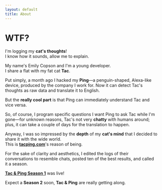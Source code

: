 ```yaml
---
layout: default
title: About
---
```

# WTF?

I'm logging my **cat's thoughts**!<br>
I know how it sounds, allow me to explain.

My name's Emily Copson and I'm a young developer.<br>
I share a flat with my fat cat <strong><span class="tac">Tac</span></strong>.

Put simply, a month ago I hacked my <strong><span class="ping">Ping</span></strong>&mdash;a penguin-shaped, Alexa-like device, produced by the company I work for. Now it can detect Tac's thoughts as raw data and translate it to English.

But the **really cool part** is that Ping can immediately understand Tac and vice versa.

So, of course, I program specific questions I want Ping to ask Tac while I'm gone&mdash;for unknown reasons, Tac's not very **chatty** with humans around; plus, it can take a couple of days for the translation to happen.

Anyway, I was so impressed by the **depth** of my **cat's mind** that I decided to share it with the wide world.<br>
This is **[tacping.com](/)**'s reason of being.

For the sake of clarity and aesthetics, I edited the logs of their conversations to resemble chats, posted ten of the best results, and called it a season.

**<a href="/archive/">Tac & Ping Season 1</a>** was live!

Expect a **Season 2** soon, **Tac & Ping** are really getting along.
